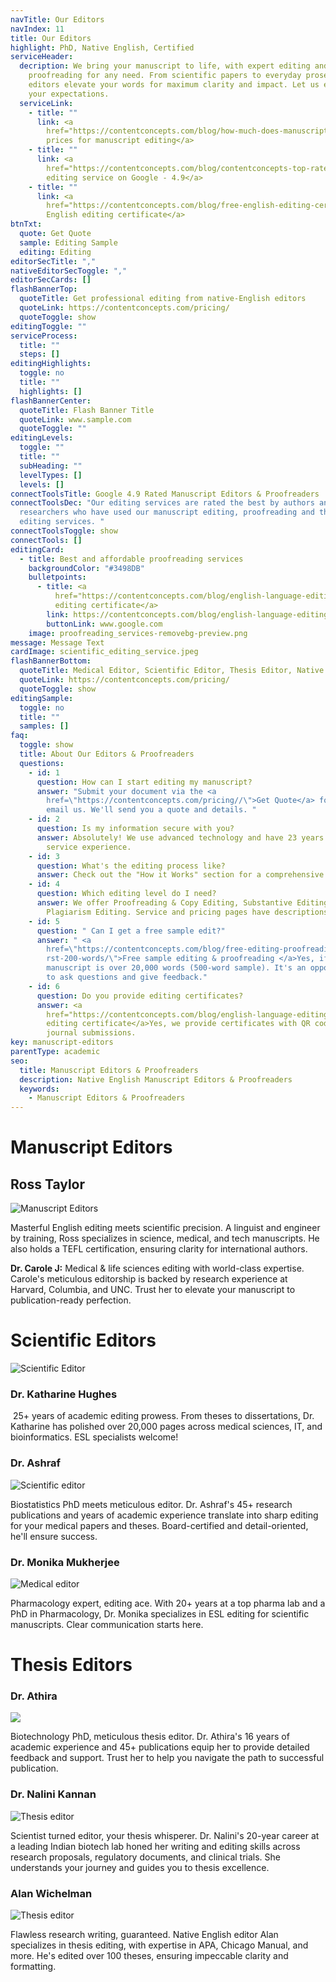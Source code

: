 ```yaml
---
navTitle: Our Editors
navIndex: 11
title: Our Editors
highlight: PhD, Native English, Certified
serviceHeader:
  decription: We bring your manuscript to life, with expert editing and
    proofreading for any need. From scientific papers to everyday prose, our
    editors elevate your words for maximum clarity and impact. Let us exceed
    your expectations.
  serviceLink:
    - title: ""
      link: <a
        href="https://contentconcepts.com/blog/how-much-does-manuscript-editing-cost-per-page-per-word/">Affordable
        prices for manuscript editing</a>
    - title: ""
      link: <a
        href="https://contentconcepts.com/blog/contentconcepts-top-rated-academic-editing-and-proofreading-services/">Top-rated
        editing service on Google - 4.9</a>
    - title: ""
      link: <a
        href="https://contentconcepts.com/blog/free-english-editing-certificate/">Free
        English editing certificate</a>
btnTxt:
  quote: Get Quote
  sample: Editing Sample
  editing: Editing
editorSecTitle: ","
nativeEditorSecToggle: ","
editorSecCards: []
flashBannerTop:
  quoteTitle: Get professional editing from native-English editors
  quoteLink: https://contentconcepts.com/pricing/
  quoteToggle: show
editingToggle: ""
serviceProcess:
  title: ""
  steps: []
editingHighlights:
  toggle: no
  title: ""
  highlights: []
flashBannerCenter:
  quoteTitle: Flash Banner Title
  quoteLink: www.sample.com
  quoteToggle: ""
editingLevels:
  toggle: ""
  title: ""
  subHeading: ""
  levelTypes: []
  levels: []
connectToolsTitle: Google 4.9 Rated Manuscript Editors & Proofreaders
connectToolsDec: "Our editing services are rated the best by authors and
  researchers who have used our manuscript editing, proofreading and thesis
  editing services. "
connectToolsToggle: show
connectTools: []
editingCard:
  - title: Best and affordable proofreading services
    backgroundColor: "#3498DB"
    bulletpoints:
      - title: <a
          href="https://contentconcepts.com/blog/english-language-editing-certificate-for-manuscript-authors/">Free
          editing certificate</a>
        link: https://contentconcepts.com/blog/english-language-editing-certificate-for-manuscript-authors/
        buttonLink: www.google.com
    image: proofreading_services-removebg-preview.png
message: Message Text
cardImage: scientific_editing_service.jpeg
flashBannerBottom:
  quoteTitle: Medical Editor, Scientific Editor, Thesis Editor, Native English
  quoteLink: https://contentconcepts.com/pricing/
  quoteToggle: show
editingSample:
  toggle: no
  title: ""
  samples: []
faq:
  toggle: show
  title: About Our Editors & Proofreaders
  questions:
    - id: 1
      question: How can I start editing my manuscript?
      answer: "Submit your document via the <a
        href=\"https://contentconcepts.com/pricing//\">Get Quote</a> form or
        email us. We'll send you a quote and details. "
    - id: 2
      question: Is my information secure with you?
      answer: Absolutely! We use advanced technology and have 23 years of secure
        service experience.
    - id: 3
      question: What's the editing process like?
      answer: Check out the "How it Works" section for a comprehensive explanation.
    - id: 4
      question: Which editing level do I need?
      answer: We offer Proofreading & Copy Editing, Substantive Editing, and
        Plagiarism Editing. Service and pricing pages have descriptions.
    - id: 5
      question: " Can I get a free sample edit?"
      answer: " <a
        href=\"https://contentconcepts.com/blog/free-editing-proofreading-on-fi\
        rst-200-words/\">Free sample editing & proofreading </a>Yes, if your
        manuscript is over 20,000 words (500-word sample). It's an opportunity
        to ask questions and give feedback."
    - id: 6
      question: Do you provide editing certificates?
      answer: <a
        href="https://contentconcepts.com/blog/english-language-editing-certificate-for-manuscript-authors/">Free
        editing certificate</a>Yes, we provide certificates with QR codes for
        journal submissions.
key: manuscript-editors
parentType: academic
seo:
  title: Manuscript Editors & Proofreaders
  description: Native English Manuscript Editors & Proofreaders
  keywords:
    - Manuscript Editors & Proofreaders
---
```

# **Manuscript Editors**

## **Ross Taylor**

![Manuscript Editors](manuscript-editor.jpeg "Manuscript Editors")

Masterful English editing meets scientific precision. A linguist and engineer by training, Ross specializes in science, medical, and tech manuscripts. He also holds a TEFL certification, ensuring clarity for international authors.

**Dr. Carole J:** Medical & life sciences editing with world-class expertise. Carole's meticulous editorship is backed by research experience at Harvard, Columbia, and UNC. Trust her to elevate your manuscript to publication-ready perfection.

# **Scientific Editors**

![Scientific Editor](scientific-editor_kat.jpeg "Scientific Editor")

### **Dr. Katharine Hughes**

 25+ years of academic editing prowess. From theses to dissertations, Dr. Katharine has polished over 20,000 pages across medical sciences, IT, and bioinformatics. ESL specialists welcome!

### **Dr. Ashraf**

![Scientific editor](ashraf_bio_editor.jpeg "Scientific Editor")

Biostatistics PhD meets meticulous editor. Dr. Ashraf's 45+ research publications and years of academic experience translate into sharp editing for your medical papers and theses. Board-certified and detail-oriented, he'll ensure success.

### **Dr. Monika Mukherjee**

![Medical editor](monika_medical_manuscript_editor.jpeg "Medical editor")

Pharmacology expert, editing ace. With 20+ years at a top pharma lab and a PhD in Pharmacology, Dr. Monika specializes in ESL editing for scientific manuscripts. Clear communication starts here.

# **Thesis Editors**

### **Dr. Athira**

![](thesis-editor.jpeg)

Biotechnology PhD, meticulous thesis editor. Dr. Athira's 16 years of academic experience and 45+ publications equip her to provide detailed feedback and support. Trust her to help you navigate the path to successful publication.

### **Dr. Nalini Kannan**

![Thesis editor](nalini_editor-science.png "Thesis editor")

Scientist turned editor, your thesis whisperer. Dr. Nalini's 20-year career at a leading Indian biotech lab honed her writing and editing skills across research proposals, regulatory documents, and clinical trials. She understands your journey and guides you to thesis excellence.

### **Alan Wichelman**

![Thesis editor](manucript-editor-native.jpeg "Thesis editor")

Flawless research writing, guaranteed. Native English editor Alan specializes in thesis editing, with expertise in APA, Chicago Manual, and more. He's edited over 100 theses, ensuring impeccable clarity and formatting.
